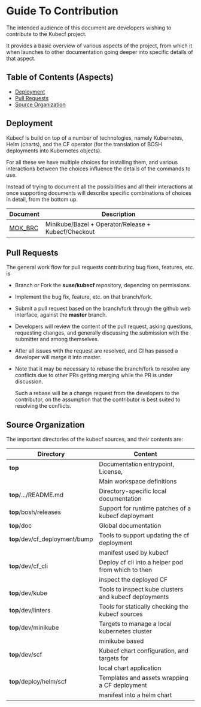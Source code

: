# Guide To Contribution

The intended audience of this document are developers wishing to
contribute to the Kubecf project.

It provides a basic overview of various aspects of the project, from
which it when launches to other documentation going deeper into
specific details of that aspect.

## Table of Contents (Aspects)

  - [Deployment](#deployment)
  - [Pull Requests](#pull-requests)
  - [Source Organization](#source-organization)

## Deployment

Kubecf is build on top of a number of technologies, namely Kubernetes,
Helm (charts), and the CF operator (for the translation of BOSH
deployments into Kubernetes objects).

For all these we have multiple choices for installing them, and
various interactions between the choices influence the details of the
commands to use.

Instead of trying to document all the possibilities and all their
interactions at once supporting documents will describe specific
combinations of choices in detail, from the bottom up.

|Document		|Description						|
|---			|---	   						|
|[MOK_BRC](mok_brc.md)	|Minikube/Bazel + Operator/Release + Kubecf/Checkout	|

## Pull Requests

The general work flow for pull requests contributing bug fixes,
features, etc. is

  - Branch or Fork the __suse/kubecf__ repository, depending on
    permissions.

  - Implement the bug fix, feature, etc. on that branch/fork.

  - Submit a pull request based on the branch/fork through the github
    web interface, against the __master__ branch.

  - Developers will review the content of the pull request, asking
    questions, requesting changes, and generally discussing the
    submission with the submitter and among themselves.

  - After all issues with the request are resolved, and CI has passed
    a developer will merge it into master.

  - Note that it may be necessary to rebase the branch/fork to resolve
    any conflicts due to other PRs getting merging while the PR is
    under discussion.

    Such a rebase will be a change request from the developers to the
    contributor, on the assumption that the contributor is best suited
    to resolving the conflicts.

## Source Organization

The important directories of the kubecf sources, and their contents
are:

|Directory			|Content						|
|---				|---							|
|__top__			|Documentation entrypoint, License,			|
|				|Main workspace definitions				|
|__top__/.../README.md		|Directory-specific local documentation			|
|__top__/bosh/releases		|Support for runtime patches of a kubecf deployment	|
|__top__/doc			|Global documentation					|
|__top__/dev/cf_deployment/bump |Tools to support updating the cf deployment		|
|				|manifest used by kubecf				|
|__top__/dev/cf_cli		|Deploy cf cli into a helper pod from which to then	|
|				|inspect the deployed CF				|
|__top__/dev/kube		|Tools to inspect kube clusters and kubecf deployments	|
|__top__/dev/linters		|Tools for statically checking the kubecf sources	|
|__top__/dev/minikube		|Targets to manage a local kubernetes cluster		|
|				|minikube based						|
|__top__/dev/scf		|Kubecf chart configuration, and targets for		|
|				|local chart application				|
|__top__/deploy/helm/scf	|Templates and assets wrapping a CF deployment		|
|				|manifest into a helm chart				|
